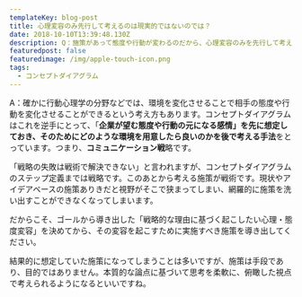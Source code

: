 ```yaml
---
templateKey: blog-post
title: 心理変容のみ先行して考えるのは現実的ではないのでは？
date: 2018-10-10T13:39:48.130Z
description: Q：施策があって態度や行動が変わるのだから、心理変容のみを先行して考えるのは現実的ではないのでは？
featuredpost: false
featuredimage: /img/apple-touch-icon.png
tags:
  - コンセプトダイアグラム
---
```

A：確かに行動心理学の分野などでは、環境を変化させることで相手の態度や行動を変化させることができるという考え方もあります。コンセプトダイアグラムはこれを逆手にとって、「**企業が望む態度や行動の元になる感情」を先に想定しておき、そのためにどのような環境を用意したら良いのかを後で考える手法**をとっています。つまり、**コミュニケーション戦**略です。

「戦略の失敗は戦術で解決できない」と言われますが、コンセプトダイアグラムのステップ定義までは戦略です。このあとから考える施策が戦術です。現状やアイデアベースの施策ありきだと視野がそこで狭まってしまい、網羅的に施策を洗い出すことができなくなってしまいます。

だからこそ、ゴールから導き出した「戦略的な理由に基づく起こしたい心理・態度変容」を決めてから、その変容を起こすために実施すべき施策を導き出してください。

結果的に想定していた施策になってしまうことは多いですが、施策は手段であり、目的ではありません。本質的な論点に基づいて思考を柔軟に、俯瞰した視点で考えられるようになるといいですね。